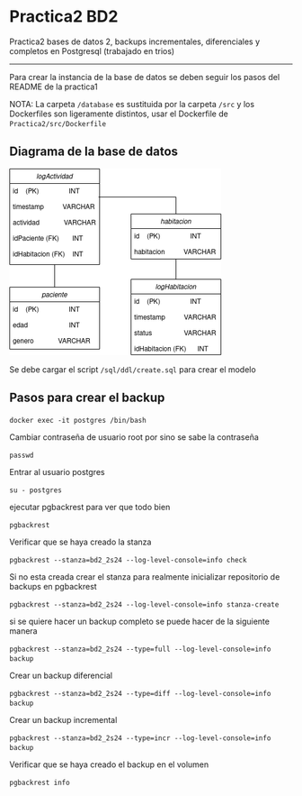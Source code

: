 # Practica2 BD2

Practica2 bases de datos 2, backups incrementales, diferenciales y completos en Postgresql (trabajado en trios)

---
Para crear la instancia de la base de datos se deben seguir los pasos del README de la practica1 

NOTA:
La carpeta `/database` es sustituida por la carpeta `/src` y los Dockerfiles son ligeramente distintos, usar el Dockerfile de `Practica2/src/Dockerfile`

## Diagrama de la base de datos
![](./assets/diagrama.png)

Se debe cargar el script `/sql/ddl/create.sql` para crear el modelo
 
## Pasos para crear el backup
`docker exec -it postgres /bin/bash`

Cambiar contraseña de usuario root por sino se sabe la contraseña

`passwd`

Entrar al usuario postgres

`su - postgres`

ejecutar pgbackrest para ver que todo bien

`pgbackrest`

Verificar que se haya creado la stanza

`pgbackrest --stanza=bd2_2s24 --log-level-console=info check`

Si no esta creada crear el stanza para realmente inicializar repositorio de backups en pgbackrest

`pgbackrest --stanza=bd2_2s24 --log-level-console=info stanza-create`

si se quiere hacer un backup completo se puede hacer de la siguiente manera

`pgbackrest --stanza=bd2_2s24 --type=full --log-level-console=info backup`

Crear un backup diferencial

`pgbackrest --stanza=bd2_2s24 --type=diff --log-level-console=info backup`

Crear un backup incremental

`pgbackrest --stanza=bd2_2s24 --type=incr --log-level-console=info backup`

Verificar que se haya creado el backup en el volumen

`pgbackrest info` 

